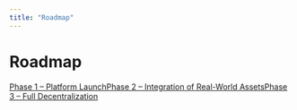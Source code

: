 ```yaml
---
title: "Roadmap"
---
```


Roadmap
=======

[Phase 1 – Platform Launch](/paydax-docs/paydax-whitepaper-v6/roadmap/phase-1-platform-launch)[Phase 2 – Integration of Real-World Assets](/paydax-docs/paydax-whitepaper-v6/roadmap/phase-2-integration-of-real-world-assets)[Phase 3 – Full Decentralization](/paydax-docs/paydax-whitepaper-v6/roadmap/phase-3-full-decentralization)
